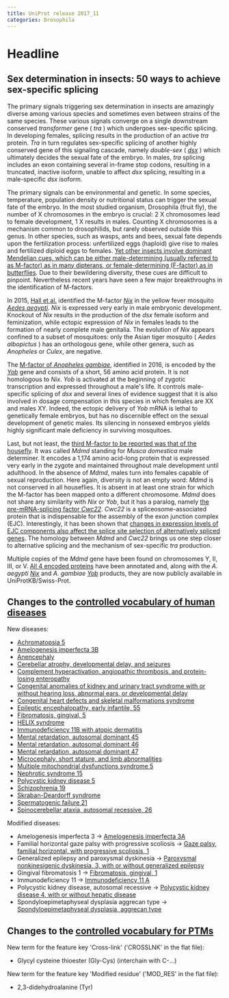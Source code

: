 ```yaml
---
title: UniProt release 2017_11
categories: Drosophila
---
```


# Headline

## Sex determination in insects: 50 ways to achieve sex-specific splicing

The primary signals triggering sex determination in insects are amazingly diverse among various species and sometimes even between strains of the same species. These various signals converge on a single downstream conserved *transformer* gene ( *tra* ) which undergoes sex-specific splicing. In developing females, splicing results in the production of an active *tra* protein. *Tra* in turn regulates sex-specific splicing of another highly conserved gene of this signaling cascade, namely *double-sex* ( [*dsx*](http://www.uniprot.org/uniprot/?query=gene:dsx+AND+reviewed:yes) ) which ultimately decides the sexual fate of the embryo. In males, *tra* splicing includes an exon containing several in-frame stop codons, resulting in a truncated, inactive isoform, unable to affect *dsx* splicing, resulting in a male-specific *dsx* isoform.

The primary signals can be environmental and genetic. In some species, temperature, population density or nutritional status can trigger the sexual fate of the embryo. In the most studied organism, Drosophila (fruit fly), the number of X chromosomes in the embryo is crucial: 2 X chromosomes lead to female development, 1 X results in males. Counting X chromosomes is a mechanism common to drosophilids, but rarely observed outside this genus. In other species, such as wasps, ants and bees, sexual fate depends upon the fertilization process: unfertilized eggs (haploid) give rise to males and fertilized diploid eggs to females. [Yet other insects involve dominant Mendelian cues, which can be either male-determining (usually referred to as M-factor) as in many dipterans, or female-determining (F-factor) as in butterflies](https://www.ncbi.nlm.nih.gov/pubmed/24335049). Due to their bewildering diversity, these cues are difficult to pinpoint. Nevertheless recent years have seen a few major breakthroughs in the identification of M-factors.

In 2015, [Hall et al.](https://www.ncbi.nlm.nih.gov/pubmed/25999371) identified the M-factor [*Nix*](http://www.uniprot.org/uniprot/A0A0F6MY85) in the yellow fever mosquito [*Aedes aegypti*](http://www.uniprot.org/taxonomy/7159). *Nix* is expressed very early in male embryonic development. Knockout of *Nix* results in the production of the *dsx* female isoform and feminization, while ectopic expression of *Nix* in females leads to the formation of nearly complete male genitalia. The evolution of *Nix* appears confined to a subset of mosquitoes: only the Asian tiger mosquito ( *Aedes albopictus* ) has an orthologous gene, while other genera, such as *Anopheles* or *Culex*, are negative.

The [M-factor of *Anopheles gambiae*](https://www.ncbi.nlm.nih.gov/pubmed/27365445), identified in 2016, is encoded by the [*Yob*](http://www.uniprot.org/uniprot/P0DP77) gene and consists of a short, 56 amino acid protein. It is not homologous to *Nix*. *Yob* is activated at the beginning of zygotic transcription and expressed throughout a male's life. It controls male-specific splicing of *dsx* and several lines of evidence suggest that it is also involved in dosage compensation in this species in which females are XX and males XY. Indeed, the ectopic delivery of *Yob* mRNA is lethal to genetically female embryos, but has no discernible effect on the sexual development of genetic males. Its silencing in nonsexed embryos yields highly significant male deficiency in surviving mosquitoes.

Last, but not least, the [third M-factor to be reported was that of the housefly](https://www.ncbi.nlm.nih.gov/pubmed/28495751). It was called *Mdmd* standing for *Musca domestica* male determiner. It encodes a 1,174 amino acid-long protein that is expressed very early in the zygote and maintained throughout male development until adulthood. In the absence of *Mdmd*, males turn into females capable of sexual reproduction. Here again, diversity is not an empty word: *Mdmd* is not conserved in all houseflies. It is absent in at least one strain for which the M-factor has been mapped onto a different chromosome. *Mdmd* does not share any similarity with *Nix* or *Yob*, but it has a paralog, namely [the pre-mRNA-splicing factor *Cwc22*](http://www.uniprot.org/uniprot/A0A1I8M2I8). *Cwc22* is a spliceosome-associated protein that is indispensable for the assembly of the exon junction complex (EJC). Interestingly, it has been shown that [changes in expression levels of EJC components also affect the splice site selection of alternatively spliced genes](https://www.ncbi.nlm.nih.gov/pubmed/25476502). The homology between *Mdmd* and *Cwc22* brings us one step closer to alternative splicing and the mechanism of sex-specific *tra* production.

Multiple copies of the *Mdmd* gene have been found on chromosomes Y, II, III, or V. [All 4 encoded proteins](http://www.uniprot.org/uniprot/?query=gene:mdmd+AND+reviewed:yes) have been annotated and, along with the *A. aegypti* [*Nix*](http://www.uniprot.org/uniprot/A0A0F6MY85) and *A. gambiae* [*Yob*](http://www.uniprot.org/uniprot/P0DP77) products, they are now publicly available in UniProtKB/Swiss-Prot.

## Changes to the [controlled vocabulary of human diseases](https://ftp.uniprot.org/pub/databases/uniprot/current_release/knowledgebase/complete/docs/humdisease)

New diseases:

-   [Achromatopsia 5](http://www.uniprot.org/diseases/DI-05080)
-   [Amelogenesis imperfecta 3B](http://www.uniprot.org/diseases/DI-05066)
-   [Anencephaly](http://www.uniprot.org/diseases/DI-05078)
-   [Cerebellar atrophy, developmental delay, and seizures](http://www.uniprot.org/diseases/DI-05076)
-   [Complement hyperactivation, angiopathic thrombosis, and protein-losing enteropathy](http://www.uniprot.org/diseases/DI-05079)
-   [Congenital anomalies of kidney and urinary tract syndrome with or without hearing loss, abnormal ears, or developmental delay](http://www.uniprot.org/diseases/DI-05075)
-   [Congenital heart defects and skeletal malformations syndrome](http://www.uniprot.org/diseases/DI-05064)
-   [Epileptic encephalopathy, early infantile, 55](http://www.uniprot.org/diseases/DI-05060)
-   [Fibromatosis, gingival, 5](http://www.uniprot.org/diseases/DI-05072)
-   [HELIX syndrome](http://www.uniprot.org/diseases/DI-05081)
-   [Immunodeficiency 11B with atopic dermatitis](http://www.uniprot.org/diseases/DI-05074)
-   [Mental retardation, autosomal dominant 45](http://www.uniprot.org/diseases/DI-05061)
-   [Mental retardation, autosomal dominant 46](http://www.uniprot.org/diseases/DI-05062)
-   [Mental retardation, autosomal dominant 47](http://www.uniprot.org/diseases/DI-05063)
-   [Microcephaly, short stature, and limb abnormalities](http://www.uniprot.org/diseases/DI-05065)
-   [Multiple mitochondrial dysfunctions syndrome 5](http://www.uniprot.org/diseases/DI-05070)
-   [Nephrotic syndrome 15](http://www.uniprot.org/diseases/DI-05067)
-   [Polycystic kidney disease 5](http://www.uniprot.org/diseases/DI-05069)
-   [Schizophrenia 19](http://www.uniprot.org/diseases/DI-05073)
-   [Skraban-Deardorff syndrome](http://www.uniprot.org/diseases/DI-05071)
-   [Spermatogenic failure 21](http://www.uniprot.org/diseases/DI-05077)
-   [Spinocerebellar ataxia, autosomal recessive, 26](http://www.uniprot.org/diseases/DI-05068)

Modified diseases:

-   Amelogenesis imperfecta 3 -&gt; [Amelogenesis imperfecta 3A](http://www.uniprot.org/diseases/DI-00093)
-   Familial horizontal gaze palsy with progressive scoliosis -&gt; [Gaze palsy, familial horizontal, with progressive scoliosis, 1](http://www.uniprot.org/diseases/DI-01576)
-   Generalized epilepsy and paroxysmal dyskinesia -&gt; [Paroxysmal nonkinesigenic dyskinesia, 3, with or without generalized epilepsy](http://www.uniprot.org/diseases/DI-00503)
-   Gingival fibromatosis 1 -&gt; [Fibromatosis, gingival, 1](http://www.uniprot.org/diseases/DI-01662)
-   Immunodeficiency 11 -&gt; [Immunodeficiency 11 A](http://www.uniprot.org/diseases/DI-03761)
-   Polycystic kidney disease, autosomal recessive -&gt; [Polycystic kidney disease 4, with or without hepatic disease](http://www.uniprot.org/diseases/DI-00927)
-   Spondyloepimetaphyseal dysplasia aggrecan type -&gt; [Spondyloepimetaphyseal dysplasia, aggrecan type](http://www.uniprot.org/diseases/DI-02539)

## Changes to the [controlled vocabulary for PTMs](https://ftp.uniprot.org/pub/databases/uniprot/current_release/knowledgebase/complete/docs/ptmlist)

New term for the feature key 'Cross-link' ('CROSSLNK' in the flat file):

-   Glycyl cysteine thioester (Gly-Cys) (interchain with C-...)

New term for the feature key 'Modified residue' ('MOD\_RES' in the flat file):

-   2,3-didehydroalanine (Tyr)
